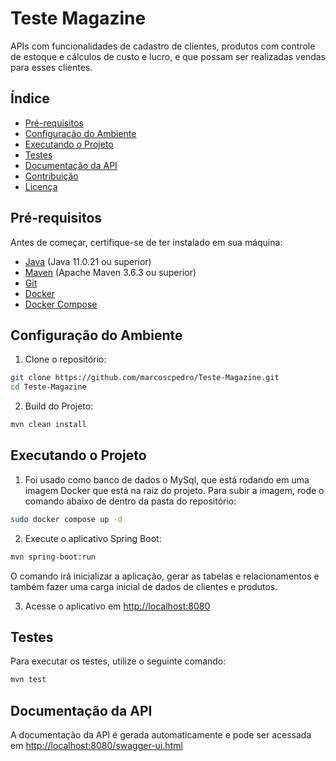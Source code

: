 # Teste Magazine

APIs com funcionalidades de cadastro de clientes, produtos com controle de estoque e cálculos de custo e lucro, e que possam ser realizadas vendas para esses clientes.

## Índice

- [Pré-requisitos](#pré-requisitos)
- [Configuração do Ambiente](#configuração-do-ambiente)
- [Executando o Projeto](#executando-o-projeto)
- [Testes](#testes)
- [Documentação da API](#documentação-da-api)
- [Contribuição](#contribuição)
- [Licença](#licença)

## Pré-requisitos

Antes de começar, certifique-se de ter instalado em sua máquina:

- [Java](https://www.oracle.com/java/technologies/javase-downloads.html) (Java 11.0.21 ou superior)
- [Maven](https://maven.apache.org/download.cgi) (Apache Maven 3.6.3 ou superior)
- [Git](https://git-scm.com/book/en/v2/Getting-Started-Installing-Git)
- [Docker](https://docs.docker.com/engine/install/)
- [Docker Compose](https://docs.docker.com/compose/install/)

## Configuração do Ambiente

1. Clone o repositório:

```bash
git clone https://github.com/marcoscpedro/Teste-Magazine.git
cd Teste-Magazine
```
    

2. Build do Projeto:

```bash
mvn clean install
```    

## Executando o Projeto

1. Foi usado como banco de dados o MySql, que está rodando em uma imagem Docker que está na raiz do projeto. Para subir a imagem, rode o comando abaixo de dentro da pasta do repositório:

```bash
sudo docker compose up -d
```

2. Execute o aplicativo Spring Boot:

```bash
mvn spring-boot:run
```

O comando irá inicializar a aplicação, gerar as tabelas e relacionamentos e também fazer uma carga inicial de dados de clientes e produtos.



3. Acesse o aplicativo em [http://localhost:8080](http://localhost:8080)


## Testes

Para executar os testes, utilize o seguinte comando:

```bash
mvn test
```


## Documentação da API

A documentação da API é gerada automaticamente e pode ser acessada em  [http://localhost:8080/swagger-ui.html](http://localhost:8080/swagger-ui.html)